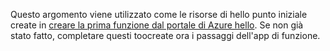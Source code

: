 Questo argomento viene utilizzato come le risorse di hello punto iniziale create in [creare la prima funzione dal portale di Azure hello](../articles/azure-functions/functions-create-first-azure-function.md). Se non già stato fatto, completare questi toocreate ora i passaggi dell'app di funzione.

